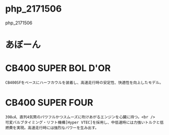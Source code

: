 # php_2171506
php_2171506


# あぼーん

# CB400 SUPER BOL D'OR
    CB400SFをベースにハーフカウルを装着し、高速走行時の安定性、快適性を向上したモデル。
# CB400 SUPER FOUR
    398㎤、直列4気筒のパワフルかつスムーズに吹けあがるエンジンを心臓に持つ。<br />
    可変バルブタイミング・リフト機構[Hyper VTEC]を採用し、中低速時には力強いトルクと低燃費を実現。高速走行時には強烈なパワーを生み出す。